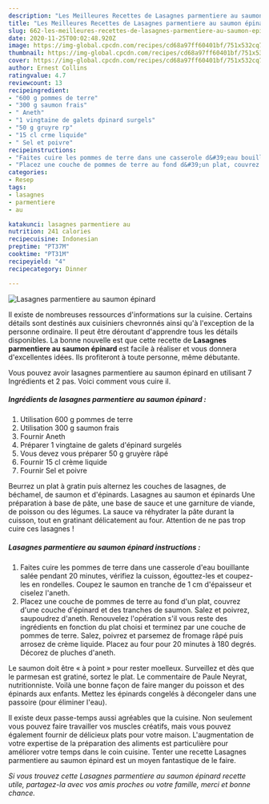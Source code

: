 ```yaml
---
description: "Les Meilleures Recettes de Lasagnes parmentiere au saumon épinard"
title: "Les Meilleures Recettes de Lasagnes parmentiere au saumon épinard"
slug: 662-les-meilleures-recettes-de-lasagnes-parmentiere-au-saumon-epinard
date: 2020-11-25T00:02:48.920Z
image: https://img-global.cpcdn.com/recipes/cd68a97ff60401bf/751x532cq70/lasagnes-parmentiere-au-saumon-epinard-photo-principale-de-la-recette.jpg
thumbnail: https://img-global.cpcdn.com/recipes/cd68a97ff60401bf/751x532cq70/lasagnes-parmentiere-au-saumon-epinard-photo-principale-de-la-recette.jpg
cover: https://img-global.cpcdn.com/recipes/cd68a97ff60401bf/751x532cq70/lasagnes-parmentiere-au-saumon-epinard-photo-principale-de-la-recette.jpg
author: Ernest Collins
ratingvalue: 4.7
reviewcount: 13
recipeingredient:
- "600 g pommes de terre"
- "300 g saumon frais"
- " Aneth"
- "1 vingtaine de galets dpinard surgels"
- "50 g gruyre rp"
- "15 cl crme liquide"
- " Sel et poivre"
recipeinstructions:
- "Faites cuire les pommes de terre dans une casserole d&#39;eau bouillante salée pendant 20 minutes, vérifiez la cuisson, égouttez-les et coupez-les en rondelles. Coupez le saumon en tranche de 1 cm d&#39;épaisseur et ciselez l&#39;aneth."
- "Placez une couche de pommes de terre au fond d&#39;un plat, couvrez d&#39;une couche d&#39;épinard et des tranches de saumon. Salez et poivrez, saupoudrez d&#39;aneth. Renouvelez l&#39;opération s&#39;il vous reste des ingrédients en fonction du plat choisi et terminez par une couche de pommes de terre. Salez, poivrez et parsemez de fromage râpé puis arrosez de crème liquide. Placez au four pour 20 minutes à 180 degrés. Décorez de pluches d&#39;aneth."
categories:
- Resep
tags:
- lasagnes
- parmentiere
- au

katakunci: lasagnes parmentiere au 
nutrition: 241 calories
recipecuisine: Indonesian
preptime: "PT37M"
cooktime: "PT31M"
recipeyield: "4"
recipecategory: Dinner

---
```



![Lasagnes parmentiere au saumon épinard](https://img-global.cpcdn.com/recipes/cd68a97ff60401bf/751x532cq70/lasagnes-parmentiere-au-saumon-epinard-photo-principale-de-la-recette.jpg)

Il existe de nombreuses ressources d'informations sur la cuisine. Certains détails sont destinés aux cuisiniers chevronnés ainsi qu'à l'exception de la personne ordinaire. Il peut être déroutant d'apprendre tous les détails disponibles. La bonne nouvelle est que cette recette de <strong> Lasagnes parmentiere au saumon épinard </strong> est facile à réaliser et vous donnera d'excellentes idées. Ils profiteront à toute personne, même débutante.

<!--inarticleads1-->

Vous pouvez avoir lasagnes parmentiere au saumon épinard en utilisant 7 Ingrédients et 2 pas. Voici comment vous cuire il.

##### Ingrédients de lasagnes parmentiere au saumon épinard :

1. Utilisation 600 g pommes de terre
1. Utilisation 300 g saumon frais
1. Fournir  Aneth
1. Préparer 1 vingtaine de galets d&#39;épinard surgelés
1. Vous devez vous préparer 50 g gruyère râpé
1. Fournir 15 cl crème liquide
1. Fournir  Sel et poivre


Beurrez un plat à gratin puis alternez les couches de lasagnes, de béchamel, de saumon et d&#39;épinards. Lasagnes au saumon et épinards Une préparation à base de pâte, une base de sauce et une garniture de viande, de poisson ou des légumes. La sauce va réhydrater la pâte durant la cuisson, tout en gratinant délicatement au four. Attention de ne pas trop cuire ces lasagnes ! 

<!--inarticleads2-->

##### Lasagnes parmentiere au saumon épinard instructions :

1. Faites cuire les pommes de terre dans une casserole d&#39;eau bouillante salée pendant 20 minutes, vérifiez la cuisson, égouttez-les et coupez-les en rondelles. Coupez le saumon en tranche de 1 cm d&#39;épaisseur et ciselez l&#39;aneth.
1. Placez une couche de pommes de terre au fond d&#39;un plat, couvrez d&#39;une couche d&#39;épinard et des tranches de saumon. Salez et poivrez, saupoudrez d&#39;aneth. Renouvelez l&#39;opération s&#39;il vous reste des ingrédients en fonction du plat choisi et terminez par une couche de pommes de terre. Salez, poivrez et parsemez de fromage râpé puis arrosez de crème liquide. Placez au four pour 20 minutes à 180 degrés. Décorez de pluches d&#39;aneth.


Le saumon doit être « à point » pour rester moelleux. Surveillez et dès que le parmesan est gratiné, sortez le plat. Le commentaire de Paule Neyrat, nutritionniste. Voilà une bonne façon de faire manger du poisson et des épinards aux enfants. Mettez les épinards congelés à décongeler dans une passoire (pour éliminer l&#39;eau). 

<!--inarticleads1-->

<p>
Il existe deux passe-temps aussi agréables que la cuisine. Non seulement vous pouvez faire travailler vos muscles créatifs, mais vous pouvez également fournir de délicieux plats pour votre maison. L'augmentation de votre expertise de la préparation des aliments est particulière pour améliorer votre temps dans le coin cuisine. Tenter une recette Lasagnes parmentiere au saumon épinard est un moyen fantastique de le faire.
</p>

<p>
<i>Si vous trouvez cette Lasagnes parmentiere au saumon épinard recette utile, partagez-la avec vos amis proches ou votre famille, merci et bonne chance.</i>
</p>
